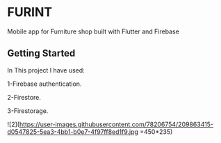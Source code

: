 # FURINT

Mobile app for Furniture shop built with Flutter and Firebase

## Getting Started
In This project I have used:

1-Firebase authentication.

2-Firestore.

3-Firestorage.

![2](https://user-images.githubusercontent.com/78206754/209863415-d0547825-5ea3-4bb1-b0e7-4f97ff8ed1f9.jpg =450*235)

